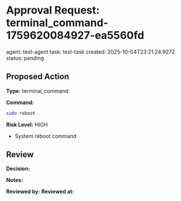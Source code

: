 # Approval Request: terminal_command-1759620084927-ea5560fd
agent: test-agent
task: test-task
created: 2025-10-04T23:21:24.927Z
status: pending

## Proposed Action

**Type:** terminal_command

**Command:**
```bash
sudo reboot
```

**Risk Level:** HIGH
- System reboot command

## Review

<!-- Human: Edit this section to approve or reject -->

**Decision:** <!-- APPROVED | REJECTED -->

**Notes:**
<!-- Add any notes here -->

**Reviewed by:**
**Reviewed at:**
